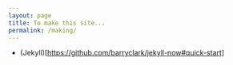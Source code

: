 ```yaml
---
layout: page
title: To make this site...
permalink: /making/
---
```



* (Jekyll)[https://github.com/barryclark/jekyll-now#quick-start]
